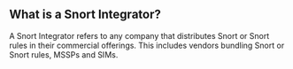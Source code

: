 ## What is a Snort Integrator? ##

A Snort Integrator refers to any company that distributes Snort or Snort rules in their commercial offerings. This includes vendors bundling Snort or Snort rules, MSSPs and SIMs.
